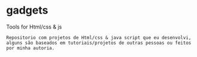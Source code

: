 # gadgets
 Tools for Html/css & js

    Repositorio com projetos de Html/css & java script que eu desenvolvi, alguns são baseados em tutoriais/projetos de outras pessoas ou feitos por minha autoria.